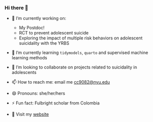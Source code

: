 ### Hi there 👋

- 🔭 I’m currently working on:
  
  - My Postdoc!
  - RCT to prevent adolescent suicide
  - Exploring the impact of multiple risk behaviors on adolescent suicidality with the YRBS

 
  
- 🌱 I’m currently learning `tidymodels`, `quarto` and supervised machine learning methods
- 👯 I’m looking to collaborate on projects related to suicidality in adolescents 
- 📫 How to reach me: email me cc9082@nyu.edu
- 😄 Pronouns: she/her/hers
- ⚡ Fun fact: Fulbright scholar from Colombia
- 📝 Visit my [website](https://ccani007.github.io/ccani_website/) 

